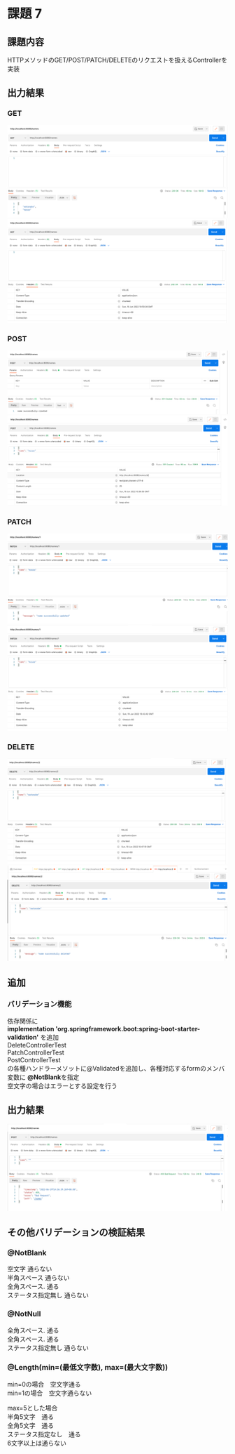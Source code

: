 # 課題 7  

## 課題内容
HTTPメソッドのGET/POST/PATCH/DELETEのリクエストを扱えるControllerを実装  

## 出力結果  
### GET  
![]( screenShot/GetBody.png)
![]( screenShot/Get-Headers.png)  
### POST  
![]( screenShot/PostBody.png)
![]( screenShot/PostHeaders.png)  
### PATCH
![]( screenShot/PatchBody.png)
![]( screenShot/PatchHeaders.png)  
### DELETE  
![]( screenShot/DeleteBody.png)
![](screenShot/DeleteHeaders.png) 

## 追加
### バリデーション機能  
依存関係に  
**implementation 'org.springframework.boot:spring-boot-starter-validation'**
を追加  
DeleteControllerTest  
PatchControllerTest  
PostControllerTest  
の各種ハンドラーメソットに@Validatedを追加し、各種対応するformのメンバ変数に **@NotBlank**を指定  
空文字の場合はエラーとする設定を行う  

## 出力結果

![](screenShot/Validation.png)  

## その他バリデーションの検証結果  
### @NotBlank
空文字  通らない  
半角スペース  通らない  
全角スペース. 通る  
ステータス指定無し 通らない  
### @NotNull  
全角スペース. 通る  
全角スペース. 通る  
ステータス指定無し 通らない  
### @Length(min=(最低文字数), max=(最大文字数))  
min=0の場合　空文字通る  
min=1の場合　空文字通らない  

max=5とした場合  
半角5文字　通る  
全角5文字　通る  
ステータス指定なし　通る  
6文字以上は通らない  
